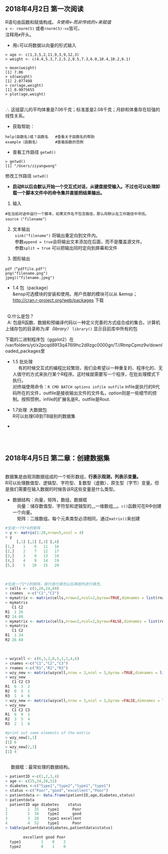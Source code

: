 2018年4月2日 第一次阅读
--------------------

R语句由函数和赋值构成。 *R使用<-而非传统的=来赋值*
<br>`x <- rnorm(5)` 或者`rnorm(5)->x`皆可。
<br>注释用`#`开头。

* 用`c`可以将数据以向量的形式输入

```
> age <- c(1,3,5,2,11,9,3,9,12,3)
> weight <- c(4.4,5.3,7.2,5.2,8.5,7.3,6.0,10.4,10.2,6.1)

> mean(weight)
[1] 7.06
> sd(weight)
[1] 2.077498
> cor(age,weight)
[1] 0.9075655
> plot(age,weight)
```
<br> ∴ 这组婴儿的平均体重是7.06千克；标准差是2.08千克；月龄和体重存在较强的线性关系。

* 获取帮助：
```
help(函数名)或？函数名   #查看关于函数名的帮助
example（函数名）       #查看函数的范例
```

* 查看工作路径
`getwd()`
```
> getwd()
[1] "/Users/ziyangwang"
```
  修改工作路径
  `setwd()`

* **启动R以后会默认开始一个交互式对话，从键盘接受输入。不过也可以处理卸载一个脚本文件中的命令集并直接把结果输出。**	

1. 输入
```
#在当前对话中运行一个脚本，如果文件名不包含路径，那么将默认在工作路径中寻找。
source（"filename"）
```

2. 文本输出
<br>&ensp;`sink("filename")` 	将输出重定向到文件内。
<br>&ensp;参数`append = true`会将输出文本添加在后面，而不是覆盖源文件。
<br>&ensp;参数`split = true` 可以把输出同时定向到屏幕和文件

3. 图形输出
```
pdf（“pdffile.pdf"）
png("filename.png")
jpeg)("filename.jpeg")
```
* 1.4 包（package）
<br>&ensp可选模块的安装和使用。用户贡献的模块可以从
&emsp；http://cran.r-project.org/web/packages  下载

<br>&ensp;Q:什么是包？
<br>&ensp;A: 包是R函数、数据和预编译代码以一种定义完善的方式组合成的集合。计算机上储存包的目录称为*库（library）*
`library()` 显示目前库中所有的包

下载的二进制程序包（ggplot2）在
	<br>/var/folders/yt/x2pcqd8913q476l9hc2d9zgc0000gn/T//RtmpCpmz9v/downloaded_packages里
  
* 1.5 批处理 
<br>&emsp; 有的时候交互式的编程比较繁琐，我们会希望以一种重复的、程序化的、无人值守的方式来执行某个R程序。这时候就需要写一个程序，在批处理模式下执行。
<br>对终端使用命令：``R CMD BATCH options infile outfile`` infile是执行的R代码所在的文件，outfile是接收输出文件的文件名，option则是一些细节的控制。按照惯例，infile的扩展名是R，outfile是Rout.

* 1.7处理  大数据包
<br> R可以处理GB到TB级别的数据集

*
<br>
<br>

## 2018年4月5日 第二章：创建数据集
<br>数据集是由观测数据组成的一个矩形数组，__行表示观测，列表示变量。__
<br>R可以处理数值型、逻辑型、字符型、复数型（虚数）、原生型（字节）变量。但是我们需要在输入数据的时候告诉R这些变量是什么类型。
<br> 
* 数据结构：向量，矩阵，数组，数据框
<br> &emsp;向量：储存数值型、字符型和逻辑型的__一维数组__。``c()``函数可在R中创建一个向量。
<br> &emsp;矩阵：二维数组。每个元素类型必须相同，通过``matrix()``来创建
```r
#生成一个5*4的矩阵
> y <- matrix(1:20,nrow=5,ncol = 4)
> y
     [,1] [,2] [,3] [,4]
[1,]    1    6   11   16
[2,]    2    7   12   17
[3,]    3    8   13   18
[4,]    4    9   14   19
[5,]    5   10   15   20

```
<br>

```r
#生成一个2*2的矩阵，按行进行填充以后再按列进行填充。
> cells <- c(1,26,24,68)
> cnames  <-c("C1","C2")
> mymatrix <- matrix(cells,nrow=2,ncol=2,byrow=TRUE,dimnames = list(rnames,cnames))
> mymatrix
   C1 C2
R1  1 26
R2 24 68
> mymatrix <- matrix(cells,nrow=2,ncol=2,byrow=FALSE,dimnames = list(rnames,cnames))
> mymatrix
   C1 C2
R1  1 24
R2 26 68
```
<br>

```r
> wzycell <- c(6,3,2,0,5,1,1,4,6)
> cnames <-c("C1","C2","C3")
> rnames <-c("R1","R2","R3")
> wzy_new <- matrix(wzycell,nrow = 3,ncol = 3,byrow =TRUE,dimnames = list(rnames,cnames))
> wzy_new
   C1 C2 C3
R1  6  3  2
R2  0  5  1
R3  1  4  6
> wzy_new <- matrix(wzycell,nrow = 3,ncol = 3,byrow =FALSE,dimnames = list(rnames,cnames))
> wzy_new
   C1 C2 C3
R1  6  0  1
R2  3  5  4
R3  2  1  6

#print out some elements of the matrix
> wzy_new[1,1]
[1] 6
> wzy_new[2,3]
[1] 4
```
<br> &emsp; 数据框：最常处理的数据结构。
```r
> patientID <-c(1,2,3,4)
> age <- c(25,34,28,52)
> diabetes <-c("type1","type2","type1","type1")
> status <-c("Poor","good","excellent","Poor")
> patientdata <- data.frame(patientID,age,diabetes,status)
> patientdata
  patientID age diabetes    status
1         1  25    type1      Poor
2         2  34    type2      good
3         3  28    type1 excellent
4         4  52    type1      Poor
> table(patientdata$diabetes,patientdata$status)
       
        excellent good Poor
  type1         1    0    2
  type2         0    1    0
```
